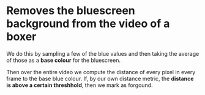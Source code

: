  # Removes the bluescreen background from the video of a boxer

We do this by sampling a few of the blue values and then taking the average of those as a **base colour** for the bluescreen.


Then over the entire video we compute the distance of every pixel in every frame to the base blue colour. If, by our own distance metric, the **distance is above a certain threshhold**,
then we mark as forgound. 
